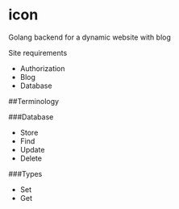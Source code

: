 # icon
Golang backend for a dynamic website with blog

Site requirements
- Authorization
- Blog
- Database

##Terminology

###Database
- Store
- Find
- Update
- Delete

###Types
- Set
- Get